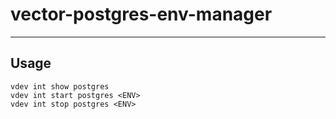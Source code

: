 # vector-postgres-env-manager

-----

## Usage

```text
vdev int show postgres
vdev int start postgres <ENV>
vdev int stop postgres <ENV>
```
